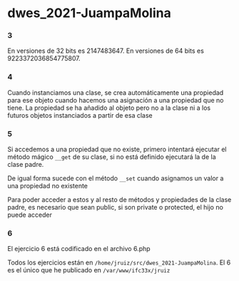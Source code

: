 # dwes_2021-JuampaMolina

### 3
En versiones de 32 bits es 2147483647.
En versiones de 64 bits es 9223372036854775807.

### 4
Cuando instanciamos una clase, se crea automáticamente una propiedad para ese objeto cuando hacemos una asignación a una propiedad que no tiene. La propiedad se ha añadido al objeto pero no a la clase ni a los futuros objetos instanciados a partir de esa clase

### 5
Si accedemos a una propiedad que no existe, primero intentará ejecutar el método mágico `__get` de su clase, si no está definido ejecutará la de la clase padre.

De igual forma sucede con el método `__set` cuando asignamos un valor a una propiedad no existente

Para poder acceder a estos y al resto de métodos y propiedades de la clase padre, es necesario que sean public, si son private o protected, el hijo no puede acceder

### 6
El ejercicio 6 está codificado en el archivo 6.php

Todos los ejercicios están en `/home/jruiz/src/dwes_2021-JuampaMolina`. El 6 es el único que he publicado en `/var/www/ifc33x/jruiz`
